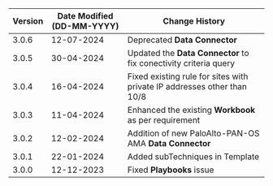 | **Version** | **Date Modified (DD-MM-YYYY)** | **Change History**                                                 |
|-------------|--------------------------------|--------------------------------------------------------------------|
| 3.0.6 	  | 12-07-2024 					   |   Deprecated **Data Connector** 										|
| 3.0.5       | 30-04-2024                     |   Updated the **Data Connector** to fix conectivity criteria query   |
| 3.0.4       | 16-04-2024                     |   Fixed existing rule for sites with private IP addresses other than 10/8 |
| 3.0.3       | 11-04-2024                     |   Enhanced the existing **Workbook** as per requirement            |
| 3.0.2       | 12-02-2024                     |   Addition of new PaloAlto-PAN-OS AMA **Data Connector**           |
| 3.0.1       | 22-01-2024                     |   Added subTechniques in Template                                  |
| 3.0.0       | 12-12-2023                     |   Fixed **Playbooks** issue                                        |